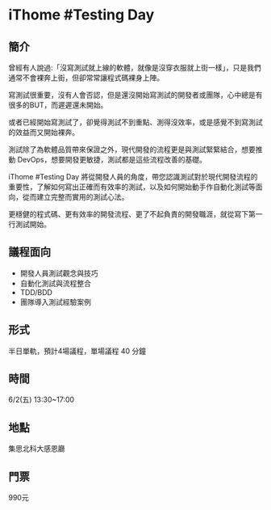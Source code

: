 # iThome #Testing Day


## 簡介

曾經有人說過:「沒寫測試就上線的軟體，就像是沒穿衣服就上街一樣」，只是我們通常不會裸奔上街，但卻常常讓程式碼裸身上陣。

寫測試很重要，沒有人會否認，但是還沒開始寫測試的開發者或團隊，心中總是有很多的BUT，而遲遲還未開始。

或者已經開始寫測試了，卻覺得測試不到重點、測得沒效率，或是感覺不到寫測試的效益而又開始裸奔。

測試除了為軟體品質帶來保證之外，現代開發的流程更是與測試緊緊結合，想要推動 DevOps，想要開發更敏捷，測試都是這些流程改善的基礎。

iThome #Testing Day 將從開發人員的角度，帶您認識測試對於現代開發流程的重要性，了解如何寫出正確而有效率的測試，以及如何開始動手作自動化測試等面向，從而建立完整而實用的測試心法。

更穩健的程式碼、更有效率的開發流程、更了不起負責的開發職涯，就從寫下第一行測試開始。


## 議程面向
- 開發人員測試觀念與技巧
- 自動化測試與流程整合
- TDD/BDD
- 團隊導入測試經驗案例


## 形式

半日單軌，預計4場議程，單場議程 40 分鐘


## 時間

6/2(五) 13:30~17:00


## 地點

集思北科大感恩廳


## 門票

990元

